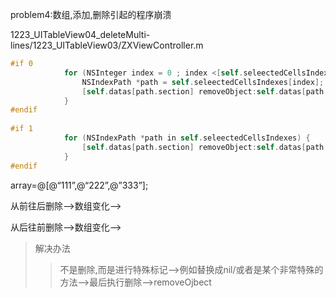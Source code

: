 problem4:数组,添加,删除引起的程序崩溃

1223_UITableView04_deleteMulti-lines/1223_UITableView03/ZXViewController.m

```Objective-c
#if 0
            for (NSInteger index = 0 ; index <[self.seleectedCellsIndexes count]; index++) {
                NSIndexPath *path = self.seleectedCellsIndexes[index];
                [self.datas[path.section] removeObject:self.datas[path.section][path.row]];
            }
#endif
            
#if 1
            for (NSIndexPath *path in self.seleectedCellsIndexes) {
                [self.datas[path.section] removeObject:self.datas[path.section][path.row]];
            }
#endif
```


array=@[@“111”,@“222”,@”333”];

从前往后删除—>数组变化—>

从后往前删除—>数组变化—>

>解决办法
>> 不是删除,而是进行特殊标记—>例如替换成nil/或者是某个非常特殊的方法—>最后执行删除—>removeOjbect
